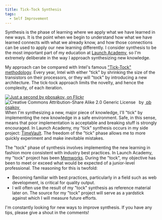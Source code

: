 ```yaml
---
title: Tick-Tock Synthesis
tags:
  - Self Improvement
---
```

Synthesis is the phase of learning where we apply what we have learned in new ways. It is the point when we begin to understand how what we have learned connects with what we already know, and how those connections can be used to apply our new learning differently. I consider synthesis to be the most important part of my education at [Launch Academy][1], so I'm extremely deliberate in the way I approach synthesizing new knowledge.
<span id="more"></span>

My approach can be compared with Intel's famous ["Tick-Tock" methodology][2]. Every year, Intel with either "tick" by shrinking the size of the transistors on their processors, or they will "tock" by introducing a new architecture. The tick-tock approach limits the novelty, and hence the complexity, of each iteration.

<div style="float:left; padding-right:15px" about='http://farm9.static.flickr.com/8470/8395040165_0e86cea93b_m.jpg'>
  <a href='http://www.flickr.com/photos/8575312@N04/8395040165/' target='_blank'><img xmlns:dct='http://purl.org/dc/terms/' href='http://purl.org/dc/dcmitype/StillImage' rel='dct:type' src='http://farm9.static.flickr.com/8470/8395040165_0e86cea93b_m.jpg' alt='Just a second by pbosakov, on Flickr' title='Just a second by pbosakov, on Flickr' border='0' /></a><br /><a rel='license' href='http://creativecommons.org/licenses/by-sa/2.0/' target='_blank'><img src='http://i.creativecommons.org/l/by-sa/2.0/80x15.png' alt='Creative Commons Attribution-Share Alike 2.0 Generic License' title='Creative Commons Attribution-Share Alike 2.0 Generic License' border='0' align='left' /></a>&nbsp;&nbsp;by&nbsp;<a href='http://www.flickr.com/people/8575312@N04/' target='_blank'>&nbsp;</a><a xmlns:cc='http://creativecommons.org/ns#' rel='cc:attributionURL' property='cc:attributionName' href='http://www.flickr.com/people/8575312@N04/' target='_blank'>pbosakov</a><a href='http://www.imagecodr.org/' target='_blank'>&nbsp;</a>
</div>

When I'm synthesizing a new, major piece of knowledge, I'll "tick" by implementing the new knowledge in a safe environment. Safe, in this sense, means that poor implementation is acceptable and breaking stuff is strongly encouraged. In Launch Academy, my "tick" synthesis occurs in my side project: [TimeVault][3]. The freedom of the "tick" phase allows me to more quickly experiment and make inevitable mistakes.

The "tock" phase of synthesis involves implementing the new learning in fashion more consistent with industry best practices. In Launch Academy, my "tock" project has been [Memworks][4]. During the "tock", my objective has been to meet or exceed what would be expected of a junior-level professional. The reasoning for this is twofold:

*   Becoming familiar with best practices, particularly in a field such as web development, is critical for quality output.
*   I will often use the result of my "tock" synthesis as reference material later on. The source for my "tock" project will serve as a yardstick against which I will measure future efforts.

I'm constantly looking for new ways to improve synthesis. If you have any tips, please give a shout in the comments!

[1]: http://www.launchacademy.com/
[2]: http://en.wikipedia.org/wiki/Intel_Tick-Tock
[3]: http://www.gotimevault.com/
[4]: https://github.com/mikeraimondi/memworks
